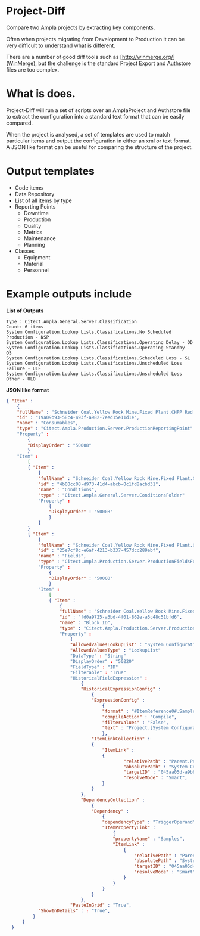 Project-Diff
============

Compare two Ampla projects by extracting key components.  

Often when projects migrating from Development to Production it can be very difficult to understand what is different.

There are a number of good diff tools such as [http://winmerge.org/](WinMerge), but the challenge is the standard Project Export and Authstore files are too complex.

What is does.
===
Project-Diff will run a set of scripts over an AmplaProject and Authstore file to extract the configuration into a standard text format that can be easily compared.  

When the project is analysed, a set of templates are used to match particular items and output the configuration in either an xml or text format.  A JSON like format can be useful for comparing the structure of the project.

Output templates
===

* Code items
* Data Repository
* List of all items by type
* Reporting Points
  *  Downtime
  *  Production
  *  Quality
  *  Metrics
  *  Maintenance
  *  Planning
* Classes
  * Equipment 
  * Material
  * Personnel


Example outputs include
===

**List of Outputs**

```
Type : Citect.Ampla.General.Server.Classification
Count: 6 items
System Configuration.Lookup Lists.Classifications.No Scheduled Production - NSP
System Configuration.Lookup Lists.Classifications.Operating Delay - OD
System Configuration.Lookup Lists.Classifications.Operating Standby - OS
System Configuration.Lookup Lists.Classifications.Scheduled Loss - SL
System Configuration.Lookup Lists.Classifications.Unscheduled Loss Failure - ULF
System Configuration.Lookup Lists.Classifications.Unscheduled Loss Other - ULO
```

**JSON like format**

```JSON
{ "Item" :
    {
    "fullName" : "Schneider Coal.Yellow Rock Mine.Fixed Plant.CHPP Red.Consumables", 
    "id" : "19a09b93-58c4-493f-a982-7eed15e11d1e", 
    "name" : "Consumables", 
    "type" : "Citect.Ampla.Production.Server.ProductionReportingPoint"
    "Property" :
        {
        "DisplayOrder" : "50008"
        }
    "Item" :
        [
        { "Item" :
            {
            "fullName" : "Schneider Coal.Yellow Rock Mine.Fixed Plant.CHPP Red.Consumables.Conditions", 
            "id" : "4b00cc08-d973-41d4-abcb-0c1fd8acbd31", 
            "name" : "Conditions", 
            "type" : "Citect.Ampla.General.Server.ConditionsFolder"
            "Property" :
                {
                "DisplayOrder" : "50008"
                }
            }
        }
        { "Item" :
            {
            "fullName" : "Schneider Coal.Yellow Rock Mine.Fixed Plant.CHPP Red.Consumables.Fields", 
            "id" : "25e7cf8c-e6af-4213-b337-457dcc289ebf", 
            "name" : "Fields", 
            "type" : "Citect.Ampla.Production.Server.ProductionFieldsFolder"
            "Property" :
                {
                "DisplayOrder" : "50000"
				}
            "Item" :
                [
                { "Item" :
                    {
                    "fullName" : "Schneider Coal.Yellow Rock Mine.Fixed Plant.CHPP Red.Consumables.Fields.Block ID", 
                    "id" : "fd0a9725-a3bd-4f01-862e-a5c48c51bfd6", 
                    "name" : "Block ID", 
                    "type" : "Citect.Ampla.Production.Server.ProductionFieldDefinition"
                    "Property" :
                        {
                        "AllowedValuesLookupList" : "System Configuration.Lookup Lists.Block IDs",
						"AllowedValuesType" : "LookupList"
                        "DataType" : "String"
                        "DisplayOrder" : "50220"
                        "FieldType" : "ID"
                        "Filterable" : "True"
                        "HistoricalFieldExpression" : 
                            { 
							"HistoricalExpressionConfig" :     
								{
								"ExpressionConfig" :     
									{
									"format" : "#ItemReference0#.Samples[time]", 
									"compileAction" : "Compile", 
									"filterValues" : "False", 
									"text" : "Project.[System Configuration].[Data Sources].OsiPiHDA.NORTH.[HCM_CHPPNTH_BLOCK].Samples[time]"
									},
								"ItemLinkCollection" :     
								{
									"ItemLink" :     
									{
											"relativePath" : "Parent.Parent.Parent.Parent.Parent.Parent.Parent.System Configuration.Data Sources.OsiPiHDA.NORTH.HCM_CHPPNTH_BLOCK", 
											"absolutePath" : "System Configuration.Data Sources.OsiPiHDA.NORTH.HCM_CHPPNTH_BLOCK", 
											"targetID" : "045aa05d-a9b8-4e47-a75b-2c17c3f38ae0", 
											"resolveMode" : "Smart", 
									}
								}
							},
							"DependencyCollection" :     
								{
								"Dependency" :     
									{
									"dependencyType" : "TriggerOperand",
									"ItemPropertyLink" :     
										{
										"propertyName" : "Samples", 
										"ItemLink" :     
											{
												"relativePath" : "Parent.Parent.Parent.Parent.Parent.Parent.Parent.System Configuration.Data Sources.OsiPiHDA.NORTH.HCM_CHPPNTH_BLOCK", 
												"absolutePath" : "System Configuration.Data Sources.OsiPiHDA.NORTH.HCM_CHPPNTH_BLOCK", 
												"targetID" : "045aa05d-a9b8-4e47-a75b-2c17c3f38ae0", 
												"resolveMode" : "Smart"
											}
										}
									}
								}
							},
						"PasteInGrid" : "True",
            "ShowInDetails" : : "True",
          }
      }
  }
```

  
